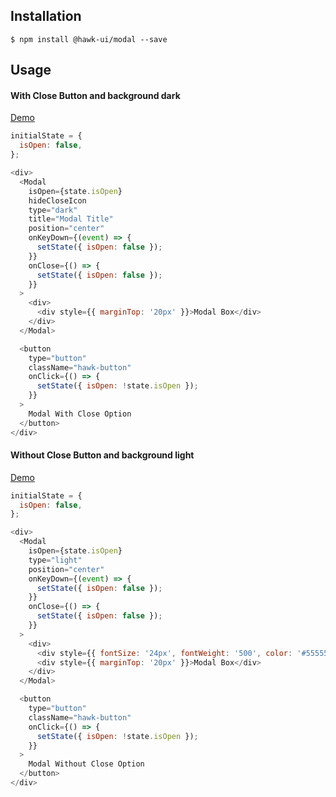 ## Installation
`$ npm install @hawk-ui/modal --save`


## Usage


#### With Close Button and background dark
[Demo](https://hawk.wallnit.com/#!/Modal/1)
```js
initialState = {
  isOpen: false,
};

<div>
  <Modal
    isOpen={state.isOpen}
    hideCloseIcon
    type="dark"
    title="Modal Title"
    position="center"
    onKeyDown={(event) => {
      setState({ isOpen: false });
    }}
    onClose={() => {
      setState({ isOpen: false });
    }}
  >
    <div>
      <div style={{ marginTop: '20px' }}>Modal Box</div>
    </div>
  </Modal>

  <button
    type="button"
    className="hawk-button"
    onClick={() => {
      setState({ isOpen: !state.isOpen });
    }}
  >
    Modal With Close Option
  </button>
</div>
```


#### Without Close Button and background light
[Demo](https://hawk.wallnit.com/#!/Modal/3)
```js
initialState = {
  isOpen: false,
};

<div>
  <Modal
    isOpen={state.isOpen}
    type="light"
    position="center"
    onKeyDown={(event) => {
      setState({ isOpen: false });
    }}
    onClose={() => {
      setState({ isOpen: false });
    }}
  >
    <div>
      <div style={{ fontSize: '24px', fontWeight: '500', color: '#555555' }}>Title</div>
      <div style={{ marginTop: '20px' }}>Modal Box</div>
    </div>
  </Modal>

  <button
    type="button"
    className="hawk-button"
    onClick={() => {
      setState({ isOpen: !state.isOpen });
    }}
  >
    Modal Without Close Option
  </button>
</div>
```